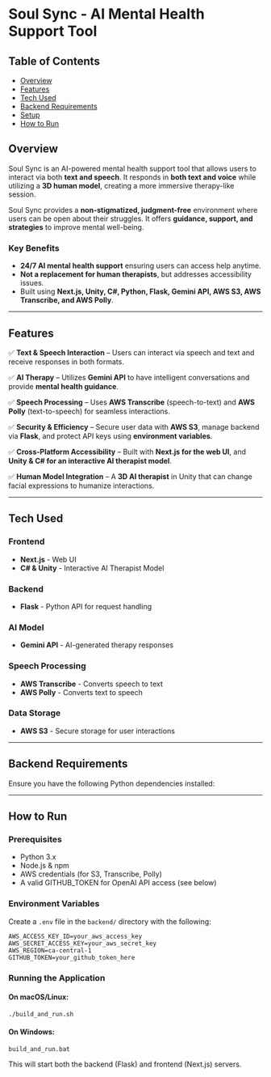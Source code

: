 # Soul Sync - AI Mental Health Support Tool

## Table of Contents
- [Overview](#overview)
- [Features](#features)
- [Tech Used](#tech-used)
- [Backend Requirements](#backend-requirements)
- [Setup](#setup)
- [How to Run](#how-to-run)

## Overview
Soul Sync is an AI-powered mental health support tool that allows users to interact via both **text and speech**. It responds in **both text and voice** while utilizing a **3D human model**, creating a more immersive therapy-like session. 

Soul Sync provides a **non-stigmatized, judgment-free** environment where users can be open about their struggles. It offers **guidance, support, and strategies** to improve mental well-being.

### **Key Benefits**
- **24/7 AI mental health support** ensuring users can access help anytime.
- **Not a replacement for human therapists**, but addresses accessibility issues.
- Built using **Next.js, Unity, C#, Python, Flask, Gemini API, AWS S3, AWS Transcribe, and AWS Polly**.

---

## Features

✅ **Text & Speech Interaction** – Users can interact via speech and text and receive responses in both formats.

✅ **AI Therapy** – Utilizes **Gemini API** to have intelligent conversations and provide **mental health guidance**.

✅ **Speech Processing** – Uses **AWS Transcribe** (speech-to-text) and **AWS Polly** (text-to-speech) for seamless interactions.

✅ **Security & Efficiency** – Secure user data with **AWS S3**, manage backend via **Flask**, and protect API keys using **environment variables**.

✅ **Cross-Platform Accessibility** – Built with **Next.js for the web UI**, and **Unity & C# for an interactive AI therapist model**.

✅ **Human Model Integration** – A **3D AI therapist** in Unity that can change facial expressions to humanize interactions.

---

## Tech Used

### **Frontend**
- **Next.js** - Web UI
- **C# & Unity** - Interactive AI Therapist Model

### **Backend**
- **Flask** - Python API for request handling

### **AI Model**
- **Gemini API** - AI-generated therapy responses

### **Speech Processing**
- **AWS Transcribe** - Converts speech to text
- **AWS Polly** - Converts text to speech

### **Data Storage**
- **AWS S3** - Secure storage for user interactions

---

## Backend Requirements

Ensure you have the following Python dependencies installed:

---

## How to Run

### Prerequisites
- Python 3.x
- Node.js & npm
- AWS credentials (for S3, Transcribe, Polly)
- A valid GITHUB_TOKEN for OpenAI API access (see below)

### Environment Variables
Create a `.env` file in the `backend/` directory with the following:

```
AWS_ACCESS_KEY_ID=your_aws_access_key
AWS_SECRET_ACCESS_KEY=your_aws_secret_key
AWS_REGION=ca-central-1
GITHUB_TOKEN=your_github_token_here
```

### Running the Application

#### On macOS/Linux:
```
./build_and_run.sh
```

#### On Windows:
```
build_and_run.bat
```

This will start both the backend (Flask) and frontend (Next.js) servers.
